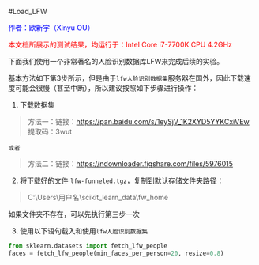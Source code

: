 #Load_LFW

<font color="blue">作者：欧新宇（Xinyu OU）</font>

<font color="red">本文档所展示的测试结果，均运行于：Intel Core i7-7700K CPU 4.2GHz</font>

下面我们使用一个非常著名的人脸识别数据库LFW来完成后续的实验。

基本方法如下第3步所示，但是由于`lfw人脸识别数据集`服务器在国外，因此下载速度可能会很慢（甚至中断），所以建议按照如下步骤进行操作：
1. 下载数据集

> 方法一：链接：https://pan.baidu.com/s/1eySjV_1K2XYD5YYKCxiVEw   提取码：3wut

    或者
    
> 方法二：链接：https://ndownloader.figshare.com/files/5976015   
    
2. 将下载好的文件 `lfw-funneled.tgz`，复制到默认存储文件夹路径：

> C:\Users\用户名\scikit_learn_data\fw_home

如果文件夹不存在，可以先执行第三步一次

3. 使用以下语句载入和使用`lfw人脸识别数据集`
        
```python
from sklearn.datasets import fetch_lfw_people
faces = fetch_lfw_people(min_faces_per_person=20, resize=0.8)
```

